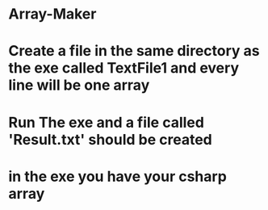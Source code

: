 # Array-Maker
# Create a file in the same directory as the exe called TextFile1 and every line will be one array
# Run The exe and a file called 'Result.txt' should be created
# in the exe you have your csharp array
